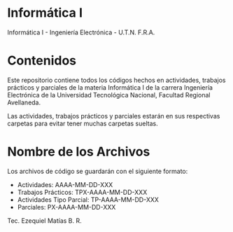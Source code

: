 # Informática I
Informática I - Ingeniería Electrónica - U.T.N. F.R.A.

# Contenidos
Este repositorio contiene todos los códigos hechos en actividades, trabajos prácticos y parciales de la materia Informática I de la carrera Ingeniería Electrónica de la Universidad Tecnológica Nacional, Facultad Regional Avellaneda.

Las actividades, trabajos prácticos y parciales estarán en sus respectivas carpetas para evitar tener muchas carpetas sueltas.

# Nombre de los Archivos
Los archivos de código se guardarán con el siguiente formato:
* Actividades: AAAA-MM-DD-XXX
* Trabajos Prácticos: TPX-AAAA-MM-DD-XXX
* Actividades Tipo Parcial: TP-AAAA-MM-DD-XXX
* Parciales: PX-AAAA-MM-DD-XXX

Tec. Ezequiel Matías B. R.
